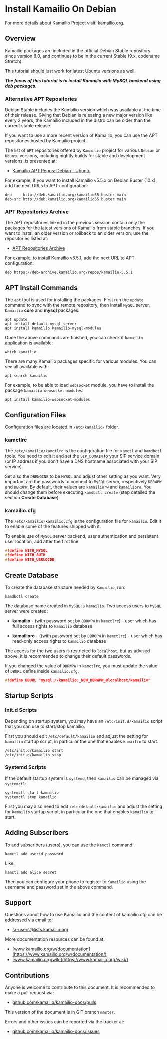 # Install Kamailio On Debian #

For more details about Kamailio Project visit: [kamailio.org](https://www.kamailio.org).

## Overview ##

Kamailio packages are included in the official Debian Stable repository since version 8.0,
and continues to be in the current Stable (9.x, codename Stretch).

This tutorial should just work for latest Ubuntu versions as well.

**_The focus of this tutorial is to install Kamailio with MySQL backend using
deb packages._**

### Alternative APT Repositories ###

Debian Stable includes the Kamailio version which was available at the time of
their release. Giving that Debian is releasing a new major version like every
2 years, the Kamailio included in the distro can be older than the current stable
release.

If you want to use a more recent version of Kamailio, you can use the APT repositories
hosted by Kamailio project.

The list of `APT` repositories offered by `Kamailio` project for
various `Debian` or `Ubuntu` versions, including nightly builds for stable and
development versions, is presented at:

  * [Kamailio APT Repos: Debian - Ubuntu](https://deb.kamailio.org/)

For example, if you want to install Kamailio v5.5.x on Debian Buster (10.x), add the next
URLs to APT configuration:

```
deb     http://deb.kamailio.org/kamailio55 buster main
deb-src http://deb.kamailio.org/kamailio55 buster main
```

### APT Repositories Archive ###

The APT repositories linked in the previous session contain only the packages for
the latest versions of Kamailio from stable branches. If you want to install
an older version or rollback to an older version, use the repositories listed at:

  * [APT Repositories Archive](https://deb-archive.kamailio.org/)

For example, to install Kamailio v5.5.1, add the next URL to APT configuration:

```
deb https://deb-archive.kamailio.org/repos/kamailio-5.5.1
```

## APT Install Commands ###

The `apt` tool is used for installing the packages. First run the `update`
command to sync with the remote repository, then install `MySQL` server,
`Kamailio` **core** and **mysql** packages.


```Shell
apt update
apt install default-mysql-server
apt install kamailio kamailio-mysql-modules
```

Once the above commands are finished, you can check if `kamailio` application
is available:


```Shell
which kamailio
```

There are many Kamailio packages specific for various modules. You can see all
available with:


```Shell
apt search kamailio
```

For example, to be able to load `websocket` module, you have to install the
package `kamailio-websocket-modules`:

```Shell
apt install kamailio-websocket-modules
```

## Configuration Files ##

Configuration files are located in `/etc/kamailio/` folder.

### kamctlrc ###

The `/etc/kamailio/kamctlrc` is the configuration file for `kamctl` and
`kamdbctl` tools. You need to edit it and set the `SIP_DOMAIN` to your SIP
service domain (or IP address if you don't have a DNS hostname associated with
your SIP service).

Set also the `DBENGINE` to be `MYSQL` and adjust other setting as you want. Very
important are the passwords to connect to `MySQL` server, respectively
`DBRWPW` and `DBROPW`. By default, their values are `kamailiorw` and
`kamailioro`. You should change them before executing `kamdbctl create` (step
detailed the section **Create Database**).

### kamailio.cfg ###

The `/etc/kamailio/kamailio.cfg` is the configuration file for `kamailio`.
Edit it to enable some of the features shipped with it.

To enable use of `MySQL` server backend, user authentication and persistent user
location, add after the first line:

```C
#!define WITH_MYSQL
#!define WITH_AUTH
#!define WITH_USRLOCDB
```

## Create Database ##

To create the database structure needed by `Kamailio`, run:

```Shell
kamdbctl create
```

The database name created in `MySQL` is `kamailio`. Two access users to
`MySQL` server were created:

  * **kamailio** - (with password set by `DBRWPW` in `kamctlrc`) - user which
  has full access rights to `kamailio` database

  * **kamailioro** - ((with password set by `DBROPW` in `kamctlrc`) - user which
  has read-only access rights to `kamailio` database

The access for the two users is restricted to `localhost`, but as advised above,
it is recommended to change their default passwords.

If you changed the value of `DBRWPW` in `kamctlrc`, you must update the value
of `DBURL` define inside `kamailio.cfg`.

```C
#!define DBURL "mysql://kamailio:_NEW_DBRWPW_@localhost/kamailio"
```

## Startup Scripts ##

### Init.d Scripts ###

Depending on startup system, you may have an `/etc/init.d/kamailio` script that
you can use to start/stop kamailio.

First you should edit `/etc/default/kamailio` and adjust the setting for
`kamailio` startup script, in particular the one that enables `kamailio` to start.

```Shell
/etc/init.d/kamailio start
/etc/init.d/kamailio stop
```

### Systemd Scripts ###

If the default startup system is `systemd`, then `kamailio` can be managed
via `systemctl`:

```Shell
systemctl start kamailio
systemctl stop kamailio
```

First you may also need to edit `/etc/default/kamailio` and adjust the setting
for `kamailio` startup script, in particular the one that enables
`kamailio` to start.

## Adding Subscribers ##

To add subscribers (users), you can use the `kamctl` command:

```Shell
kamctl add userid password
```

Like:

```Shell
kamctl add alice secret
```

Then you can configure your phone to register to `Kamailio` using the username
and password set in the above command.

## Support ##

Questions about how to use Kamailio and the content of kamailio.cfg can be
addressed via email to:

  * [sr-users@lists.kamailio.org](http://lists.kamailio.org/cgi-bin/mailman/listinfo/sr-users)

More documentation resources can be found at:

  * [www.kamailio.org/w/documentation](https://www.kamailio.org/w/documentation/)
  * [www.kamailio.org/wiki](https://www.kamailio.org/wiki/)

## Contributions ##

Anyone is welcome to contribute to this document. It is recommended to make a
pull request via:

  * [github.com/kamailio/kamailio-docs/pulls](https://github.com/kamailio/kamailio-docs/pulls)

This version of the document is in GIT branch `master`.

Errors and other issues can be reported via the tracker at:

  * [github.com/kamailio/kamailio-docs/issues](https://github.com/kamailio/kamailio-docs/issues)

